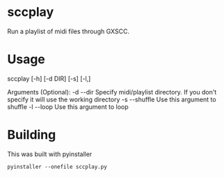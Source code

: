 # sccplay
Run a playlist of midi files through GXSCC.

# Usage

sccplay [-h] [-d DIR] [-s] [-l,]

Arguments (Optional):
-d --dir        Specify midi/playlist directory. If you don't specify it will use the working directory
-s --shuffle    Use this argument to shuffle
-l --loop       Use this argument to loop

# Building

This was built with pyinstaller

```pyinstaller --onefile sccplay.py```